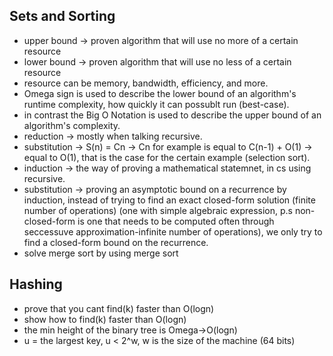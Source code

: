 ## Sets and Sorting
* upper bound -> proven algorithm that will use no more of a certain resource
* lower bound -> proven algorithm that will use no less of a certain resource
* resource can be memory, bandwidth, efficiency, and more.
* Omega sign is used to describe the lower bound of an algorithm's runtime complexity, how quickly it can possublt run (best-case).
* in contrast the Big O Notation is used to describe the upper bound of an algorithm's complexity.
* reduction -> mostly when talking recursive.
* substitution -> S(n) = Cn -> Cn for example is equal to C(n-1) + O(1) -> equal to O(1), that is the case for the certain example (selection sort).
* induction -> the way of proving a mathematical statemnet, in cs using recursive.
* substitution -> proving an asymptotic bound on a recurrence by induction, instead of trying to find an exact closed-form solution (finite number of operations) (one with simple algebraic expression, p.s non-closed-form is one that needs to be computed often through seccessuve approximation-infinite number of operations), we only try to find a closed-form bound on the recurrence.
* solve merge sort by using merge sort

## Hashing
* prove that you cant find(k) faster than O(logn)
* show how to find(k) faster than O(logn)
* the min height of the binary tree is Omega->O(logn)
* u = the largest key, u < 2^w, w is the size of the machine (64 bits)


